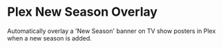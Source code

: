 # Plex New Season Overlay

Automatically overlay a 'New Season' banner on TV show posters in Plex when a new season is added.
